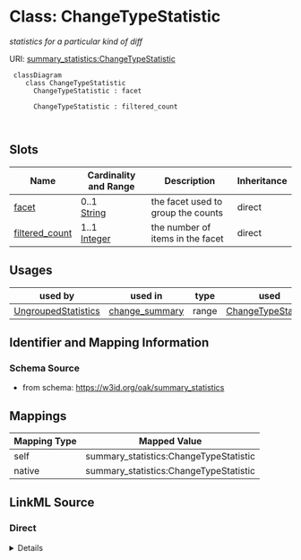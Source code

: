 # Class: ChangeTypeStatistic


_statistics for a particular kind of diff_





URI: [summary_statistics:ChangeTypeStatistic](https://w3id.org/oaklib/summary_statistics.ChangeTypeStatistic)



```{mermaid}
 classDiagram
    class ChangeTypeStatistic
      ChangeTypeStatistic : facet
        
      ChangeTypeStatistic : filtered_count
        
      
```




<!-- no inheritance hierarchy -->


## Slots

| Name | Cardinality and Range | Description | Inheritance |
| ---  | --- | --- | --- |
| [facet](facet.md) | 0..1 <br/> [String](String.md) | the facet used to group the counts | direct |
| [filtered_count](filtered_count.md) | 1..1 <br/> [Integer](Integer.md) | the number of items in the facet | direct |





## Usages

| used by | used in | type | used |
| ---  | --- | --- | --- |
| [UngroupedStatistics](UngroupedStatistics.md) | [change_summary](change_summary.md) | range | [ChangeTypeStatistic](ChangeTypeStatistic.md) |






## Identifier and Mapping Information







### Schema Source


* from schema: https://w3id.org/oak/summary_statistics





## Mappings

| Mapping Type | Mapped Value |
| ---  | ---  |
| self | summary_statistics:ChangeTypeStatistic |
| native | summary_statistics:ChangeTypeStatistic |





## LinkML Source

<!-- TODO: investigate https://stackoverflow.com/questions/37606292/how-to-create-tabbed-code-blocks-in-mkdocs-or-sphinx -->

### Direct

<details>
```yaml
name: ChangeTypeStatistic
description: statistics for a particular kind of diff
from_schema: https://w3id.org/oak/summary_statistics
rank: 1000
attributes:
  facet:
    name: facet
    description: the facet used to group the counts
    from_schema: https://w3id.org/oak/summary_statistics
    key: true
    required: true
  filtered_count:
    name: filtered_count
    description: the number of items in the facet
    from_schema: https://w3id.org/oak/summary_statistics
    range: integer
    required: true

```
</details>

### Induced

<details>
```yaml
name: ChangeTypeStatistic
description: statistics for a particular kind of diff
from_schema: https://w3id.org/oak/summary_statistics
rank: 1000
attributes:
  facet:
    name: facet
    description: the facet used to group the counts
    from_schema: https://w3id.org/oak/summary_statistics
    key: true
    alias: facet
    owner: ChangeTypeStatistic
    domain_of:
    - FacetedCount
    - ChangeTypeStatistic
    range: string
    required: true
  filtered_count:
    name: filtered_count
    description: the number of items in the facet
    from_schema: https://w3id.org/oak/summary_statistics
    alias: filtered_count
    owner: ChangeTypeStatistic
    domain_of:
    - FacetedCount
    - ChangeTypeStatistic
    range: integer
    required: true

```
</details>